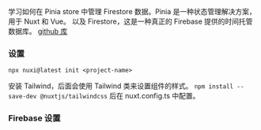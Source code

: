 学习如何在 Pinia store 中管理 Firestore 数据。Pinia 是一种状态管理解决方案，用于 Nuxt 和 Vue。 以及 Firestore，这是一种真正的 Firebase 提供的时间托管数据库。
[github 库](https://github.com/iamshaunjp/pinia-with-firestore/blob/lesson-9/plugins/firebase.client.js)
### 设置
`npx nuxi@latest init <project-name>`

安装 Tailwind，后面会使用 Tailwind 类来设置组件的样式。
`npm install --save-dev @nuxtjs/tailwindcss` 后在 nuxt.config.ts 中配置。

### Firebase 设置


